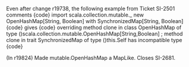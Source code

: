 Even after change r19738, the following example from Ticket SI-2501 comments
{code}
import scala.collection.mutable._
new OpenHashMap[String, Boolean] with SynchronizedMap[String, Boolean]
{code}
gives
{code}
overriding method clone in class OpenHashMap of type
 ()scala.collection.mutable.OpenHashMap[String,Boolean]
; method clone in trait SynchronizedMap of type
 ()this.Self
has incompatible type
{code}

(In r19824) Made mutable.OpenHashMap a MapLike. Closes SI-2681.
